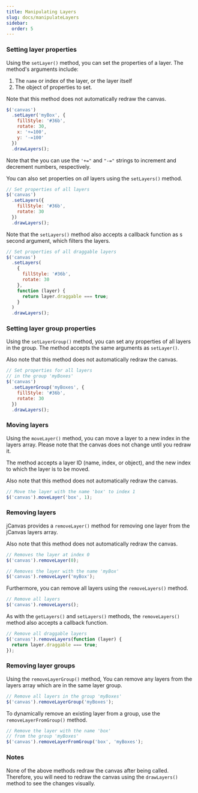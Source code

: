 ```yaml
---
title: Manipulating Layers
slug: docs/manipulateLayers
sidebar:
  order: 5
---
```


### Setting layer properties

Using the `setLayer()` method, you can set the properties of a layer. The method's arguments include:

1. The `name` or index of the layer, or the layer itself
2. The object of properties to set.

Note that this method does not automatically redraw the canvas.

```js
$('canvas')
  .setLayer('myBox', {
    fillStyle: '#36b',
    rotate: 30,
    x: '+=100',
    y: '-=100'
  })
  .drawLayers();
```

Note that the you can use the `'+="` and `"-="` strings to increment and decrement numbers, respectively.

You can also set properties on _all_ layers using the `setLayers()` method.

```js
// Set properties of all layers
$('canvas')
  .setLayers({
    fillStyle: '#36b',
    rotate: 30
  })
  .drawLayers();
```

Note that the `setLayers()` method also accepts a callback function as s second argument, which filters the layers.

```js
// Set properties of all draggable layers
$('canvas')
  .setLayers(
    {
      fillStyle: '#36b',
      rotate: 30
    },
    function (layer) {
      return layer.draggable === true;
    }
  )
  .drawLayers();
```

### Setting layer group properties

Using the `setLayerGroup()` method, you can set any properties of all layers in the group. The method accepts the same arguments as `setLayer()`.

Also note that this method does not automatically redraw the canvas.

```js
// Set properties for all layers
// in the group 'myBoxes'
$('canvas')
  .setLayerGroup('myBoxes', {
    fillStyle: '#36b',
    rotate: 30
  })
  .drawLayers();
```

### Moving layers

Using the `moveLayer()` method, you can move a layer to a new index in the layers array. Please note that the canvas does not change until you redraw it.

The method accepts a layer ID (name, index, or object), and the new index to which the layer is to be moved.

Also note that this method does not automatically redraw the canvas.

```js
// Move the layer with the name 'box' to index 1
$('canvas').moveLayer('box', 1);
```

### Removing layers

jCanvas provides a `removeLayer()` method for removing one layer from the jCanvas layers array.

Also note that this method does not automatically redraw the canvas.

```js
// Removes the layer at index 0
$('canvas').removeLayer(0);
```

```js
// Removes the layer with the name 'myBox'
$('canvas').removeLayer('myBox');
```

Furthermore, you can remove all layers using the `removeLayers()` method.

```js
// Remove all layers
$('canvas').removeLayers();
```

As with the `getLayers()` and `setLayers()` methods, the `removeLayers()` method also accepts a callback function.

```js
// Remove all draggable layers
$('canvas').removeLayers(function (layer) {
  return layer.draggable === true;
});
```

### Removing layer groups

Using the `removeLayerGroup()` method, You can remove any layers from the layers array which are in the same layer group.

```js
// Remove all layers in the group 'myBoxes'
$('canvas').removeLayerGroup('myBoxes');
```

To dynamically remove an existing layer from a group, use the `removeLayerFromGroup()` method.

```js
// Remove the layer with the name 'box'
// from the group 'myBoxes'
$('canvas').removeLayerFromGroup('box', 'myBoxes');
```

### Notes

None of the above methods redraw the canvas after being called. Therefore, you will need to redraw the canvas using the `drawLayers()` method to see the changes visually.
